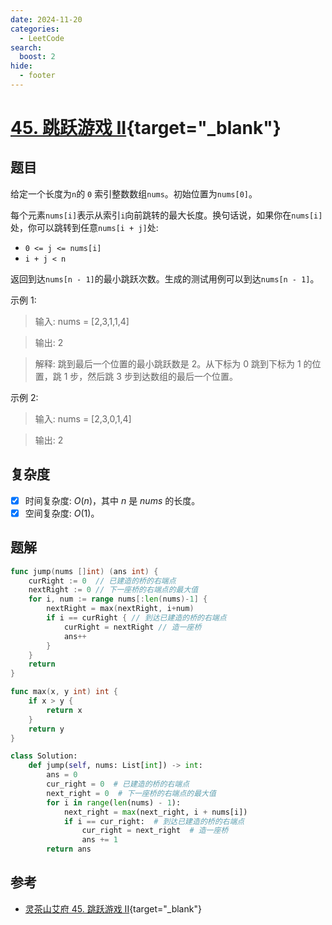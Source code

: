 ```yaml
---
date: 2024-11-20
categories:
  - LeetCode
search:
  boost: 2
hide:
  - footer
---
```


# [45. 跳跃游戏 II](https://leetcode.cn/problems/jump-game-ii/description){target="_blank"}

## 题目

给定一个长度为`n`的 `0` 索引整数数组`nums`。初始位置为`nums[0]`。

每个元素`nums[i]`表示从索引`i`向前跳转的最大长度。换句话说，如果你在`nums[i]`处，你可以跳转到任意`nums[i + j]`处:

- `0 <= j <= nums[i]`
- `i + j < n`

返回到达`nums[n - 1]`的最小跳跃次数。生成的测试用例可以到达`nums[n - 1]`。

示例 1:

> 输入: nums = [2,3,1,1,4]

> 输出: 2

> 解释: 跳到最后一个位置的最小跳跃数是 2。从下标为 0 跳到下标为 1 的位置，跳 1 步，然后跳 3 步到达数组的最后一个位置。

示例 2:

> 输入: nums = [2,3,0,1,4]

> 输出: 2

## 复杂度

- [x] 时间复杂度: $O(n)$，其中 $n$ 是 $nums$ 的长度。
- [x] 空间复杂度: $O(1)$。

## 题解

```go title="Go"
func jump(nums []int) (ans int) {
    curRight := 0  // 已建造的桥的右端点
    nextRight := 0 // 下一座桥的右端点的最大值
    for i, num := range nums[:len(nums)-1] {
        nextRight = max(nextRight, i+num)
        if i == curRight { // 到达已建造的桥的右端点
            curRight = nextRight // 造一座桥
            ans++
        }
    }
    return
}

func max(x, y int) int {
    if x > y {
        return x
    }
    return y
}
```

```python title="Python"
class Solution:
    def jump(self, nums: List[int]) -> int:
        ans = 0
        cur_right = 0  # 已建造的桥的右端点
        next_right = 0  # 下一座桥的右端点的最大值
        for i in range(len(nums) - 1):
            next_right = max(next_right, i + nums[i])
            if i == cur_right:  # 到达已建造的桥的右端点
                cur_right = next_right  # 造一座桥
                ans += 1
        return ans
```

## 参考
- [灵茶山艾府 45. 跳跃游戏 II](https://leetcode.cn/problems/jump-game-ii/solutions/2926993/tu-jie-yi-zhang-tu-miao-dong-tiao-yue-yo-h2d4/){target="_blank"}
